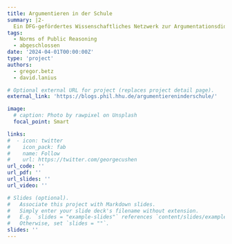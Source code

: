 ```yaml
---
title: Argumentieren in der Schule
summary: |2- 
  Ein DFG-gefördertes Wissenschaftliches Netzwerk zur Argumentationsdidaktik an der Schnittstelle zwischen Fachdidaktik und Fachwissenschaft. 
tags:
  - Norms of Public Reasoning
  - abgeschlossen
date: '2024-04-01T00:00:00Z'
type: 'project'
authors: 
  - gregor.betz
  - david.lanius

# Optional external URL for project (replaces project detail page).
external_link: 'https://blogs.phil.hhu.de/argumentiereninderschule/'

image:
  # caption: Photo by rawpixel on Unsplash
  focal_point: Smart

links:
#  - icon: twitter
#    icon_pack: fab
#    name: Follow
#    url: https://twitter.com/georgecushen
url_code: ''
url_pdf: ''
url_slides: ''
url_video: ''

# Slides (optional).
#   Associate this project with Markdown slides.
#   Simply enter your slide deck's filename without extension.
#   E.g. `slides = "example-slides"` references `content/slides/example-slides.md`.
#   Otherwise, set `slides = ""`.
slides: ''
---
```


